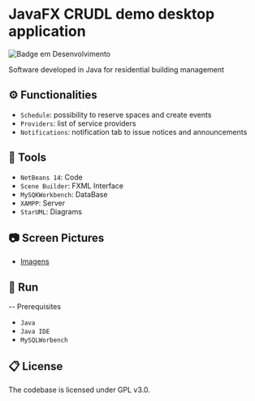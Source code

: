 

# JavaFX CRUDL demo desktop application  
![Badge em Desenvolvimento](http://img.shields.io/static/v1?label=STATUS&message=development&color=GREEN&style=for-the-badge)

Software developed in Java for residential building management 



## :gear: Functionalities

- `Schedule`: possibility to reserve spaces and create events
- `Providers`: list of service providers
- `Notifications`: notification tab to issue notices and announcements



## :hammer: Tools

- `NetBeans 14`: Code
- `Scene Builder`: FXML Interface
- `MySQKWorkbench`: DataBase
- `XAMPP`: Server
- `StarUML`: Diagrams

## 📷 Screen Pictures

* [Imagens](https://github.com/nicolas-ceruti/CondoPlus/issues/1#issue-1327951344)

 
## 📌 Run

-- Prerequisites
- `Java`
- `Java IDE`
- `MySQLWorbench`



## 📋 License
The codebase is licensed under GPL v3.0.
